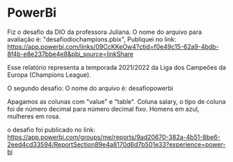 # PowerBi

Fiz o desafio da DIO da professora Juliana. O nome do arquivo para avaliação é: "desafiodiochampions.pbix", Publiquei no link: https://app.powerbi.com/links/09CcKKeOw4?ctid=f0e49c15-62a9-4bdb-8f4b-e8e237bbe4e8&pbi_source=linkShare

Esse relatório representa a temporada 2021/2022 da Liga dos Campeões da Europa (Champions League).


O segundo desafio:
O nome do arquivo é: desafiopowerbi

Apagamos as colunas com "value" e "table".
Coluna salary, o tipo de coluna foi de número decimal para número decimal fixo.
Homens em azul, mulheres em rosa.

o desafio foi publicado no link:
https://app.powerbi.com/groups/me/reports/9ad20670-382a-4b51-8be6-2eed4cd33594/ReportSection89e4a8170d6d7b501e33?experience=power-bi
